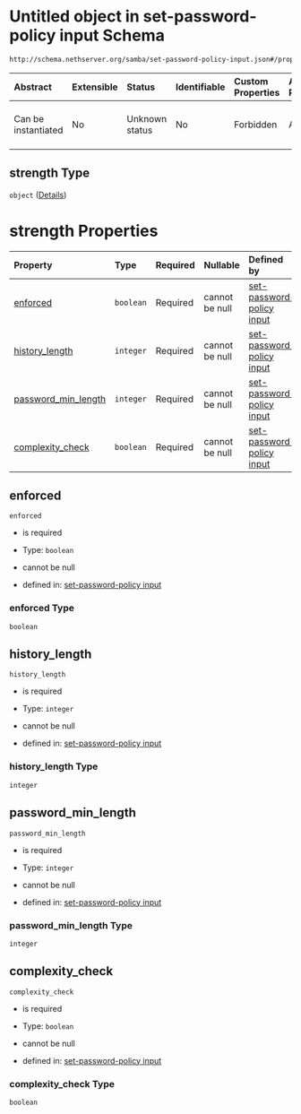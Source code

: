 # Untitled object in set-password-policy input Schema

```txt
http://schema.nethserver.org/samba/set-password-policy-input.json#/properties/strength
```



| Abstract            | Extensible | Status         | Identifiable | Custom Properties | Additional Properties | Access Restrictions | Defined In                                                                                      |
| :------------------ | :--------- | :------------- | :----------- | :---------------- | :-------------------- | :------------------ | :---------------------------------------------------------------------------------------------- |
| Can be instantiated | No         | Unknown status | No           | Forbidden         | Allowed               | none                | [set-password-policy-input.json\*](samba/set-password-policy-input.json "open original schema") |

## strength Type

`object` ([Details](set-password-policy-input-properties-strength.md))

# strength Properties

| Property                                      | Type      | Required | Nullable       | Defined by                                                                                                                                                                                                                           |
| :-------------------------------------------- | :-------- | :------- | :------------- | :----------------------------------------------------------------------------------------------------------------------------------------------------------------------------------------------------------------------------------- |
| [enforced](#enforced)                         | `boolean` | Required | cannot be null | [set-password-policy input](set-password-policy-input-properties-strength-properties-enforced.md "http://schema.nethserver.org/samba/set-password-policy-input.json#/properties/strength/properties/enforced")                       |
| [history\_length](#history_length)            | `integer` | Required | cannot be null | [set-password-policy input](set-password-policy-input-properties-strength-properties-history_length.md "http://schema.nethserver.org/samba/set-password-policy-input.json#/properties/strength/properties/history_length")           |
| [password\_min\_length](#password_min_length) | `integer` | Required | cannot be null | [set-password-policy input](set-password-policy-input-properties-strength-properties-password_min_length.md "http://schema.nethserver.org/samba/set-password-policy-input.json#/properties/strength/properties/password_min_length") |
| [complexity\_check](#complexity_check)        | `boolean` | Required | cannot be null | [set-password-policy input](set-password-policy-input-properties-strength-properties-complexity_check.md "http://schema.nethserver.org/samba/set-password-policy-input.json#/properties/strength/properties/complexity_check")       |

## enforced



`enforced`

*   is required

*   Type: `boolean`

*   cannot be null

*   defined in: [set-password-policy input](set-password-policy-input-properties-strength-properties-enforced.md "http://schema.nethserver.org/samba/set-password-policy-input.json#/properties/strength/properties/enforced")

### enforced Type

`boolean`

## history\_length



`history_length`

*   is required

*   Type: `integer`

*   cannot be null

*   defined in: [set-password-policy input](set-password-policy-input-properties-strength-properties-history_length.md "http://schema.nethserver.org/samba/set-password-policy-input.json#/properties/strength/properties/history_length")

### history\_length Type

`integer`

## password\_min\_length



`password_min_length`

*   is required

*   Type: `integer`

*   cannot be null

*   defined in: [set-password-policy input](set-password-policy-input-properties-strength-properties-password_min_length.md "http://schema.nethserver.org/samba/set-password-policy-input.json#/properties/strength/properties/password_min_length")

### password\_min\_length Type

`integer`

## complexity\_check



`complexity_check`

*   is required

*   Type: `boolean`

*   cannot be null

*   defined in: [set-password-policy input](set-password-policy-input-properties-strength-properties-complexity_check.md "http://schema.nethserver.org/samba/set-password-policy-input.json#/properties/strength/properties/complexity_check")

### complexity\_check Type

`boolean`
